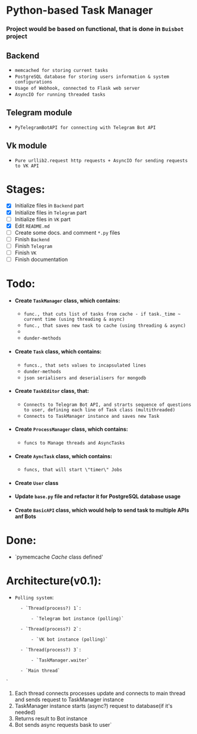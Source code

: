 # Python-based Task Manager

### Project would be based on functional, that is done in `Buisbot` project

## Backend
- `memcached for storing current tasks`
- `PostgreSQL database for storing users information & system configurations`
- `Usage of Webhook, connected to Flask web server`
- `AsyncIO for running threaded tasks`

## Telegram module
- `PyTelegramBotAPI for connecting with Telegram Bot API`

## Vk module
- `Pure urllib2.request http requests + AsyncIO for sending requests to VK API`

# Stages:
- [x] Initialize files in `Backend` part
- [x] Initialize files in `Telegram` part
- [ ] Initialize files in `VK` part
- [x] Edit `README.md`
- [ ] Create some docs. and comment `*.py` files
- [ ] Finish `Backend`
- [ ] Finish `Telegram`
- [ ] Finish `VK`
- [ ] Finish documentation

# Todo:
- #### Create `TaskManager` class, which contains:
  - `func., that cuts list of tasks from cache - if task._time ~ current time (using threading & async)`
  - `func., that saves new task to cache (using threading & async)`
  - 
  - `dunder-methods`
- #### Create `Task` class, which contains:
  - `funcs., that sets values to incapsulated lines`
  - `dunder-methods`
  - `json serialisers and deserialisers for mongodb`
- #### Create `TaskEditor` class, that:
  - `Connects to Telegram Bot API, and strarts sequence of questions to user, defining each line of Task class (multithreaded)`
  - `Connects to TaskManager instance and saves new Task`
- #### Create `ProcessManager` class, which contains:
  - `funcs to Manage threads and AsyncTasks`
- #### Create `AyncTask` class, which contains:
  - `funcs, that will start \"timer\" Jobs`
- #### Create `User` class
- #### Update `base.py` file and refactor it for PostgreSQL database usage
- #### Create `BasicAPI` class, which would help to send task to multiple APIs anf Bots
  
# Done:
  - `pymemcache *Cache* class defined'


# Architecture(v0.1):
- `Polling system`:

        - `Thread(process?) 1`:
        
            - `Telegram bot instance (polling)`
            
        - `Thread(process?) 2`:
        
            - `VK bot instance (polling)`
            
        - `Thread(process?) 3`:
        
            - `TaskManager.waiter`
            
        - `Main thread`

`
1. Each thread connects processes update and connects to main thread and sends request to TaskManager instance
2. TaskManager instance starts (async?) request to database(if it's needed)
3. Returns result to Bot instance
4. Bot sends async requests bask to user`

  

